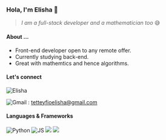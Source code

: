 ### Hola, I'm Elisha 👋
> _I am a full-stack developer and a mathematician too_ 😅

#### About ...
* Front-end developer open to any remote offer.
* Currently studying back-end.
* Great with mathemtics and hence algorithms.

#### Let's connect
![Elisha](https://img.shields.io/badge/-Elisha-blue?style=flat-square&logo=Linkedin&logoColor=white&link=https://www.linkedin.com/in/elisha-tetteyfio/)

![Gmail](https://img.shields.io/badge/-Gmail-blue?style=flat-square&logo=Gmail&logoColor=white&link=https://www.gmail.com/) : tetteyfioelisha@gmail.com


#### Languages & Frameworks
![Python](https://img.shields.io/badge/-Python-gray?style=flat&logo=Python)
![JS](https://img.shields.io/badge/-JavaScript-gray?style=flat&logo=javascript)
![](https://img.shields.io/badge/-CSS-gray?style=flat&logo=css3)
![](https://img.shields.io/badge/-Bootstrap-gray?style=flat&logo=bootstrap)

<!--
**Elisha-Tetteyfio/Elisha-Tetteyfio** is a ✨ _special_ ✨ repository because its `README.md` (this file) appears on your GitHub profile.

Here are some ideas to get you started:

- 🔭 I’m currently working on ...
- 🌱 I’m currently learning ...
- 👯 I’m looking to collaborate on ...
- 🤔 I’m looking for help with ...
- 💬 Ask me about ...
- 📫 How to reach me: ...
- 😄 Pronouns: ...
- ⚡ Fun fact: ...
-->
